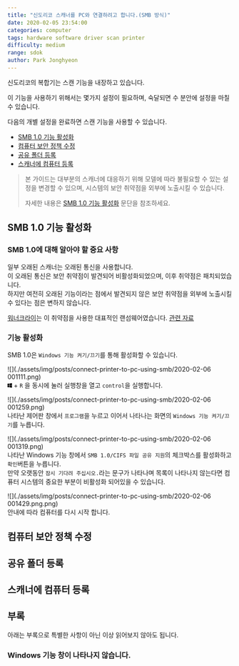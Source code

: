 ```yaml
---
title: "신도리코 스캐너를 PC와 연결하려고 합니다.(SMB 방식)"
date: 2020-02-05 23:54:00
categories: computer
tags: hardware software driver scan printer
difficulty: medium
range: sdok
author: Park Jonghyeon
---
```


신도리코의 복합기는 스캔 기능을 내장하고 있습니다.

이 기능을 사용하기 위해서는 몇가지 설정이 필요하며, 숙달되면 수 분안에 설정을 마칠 수 있습니다.  

다음의 개별 설정을 완료하면 스캔 기능을 사용할 수 있습니다.  
* [SMB 1.0 기능 활성화](#SMB-1.0-기능-활성화)
* [컴퓨터 보안 정책 수정](#컴퓨터-보안-정책-수정)
* [공유 폴더 등록](#공유-폴더-등록)
* [스캐너에 컴퓨터 등록](#스캐너에-컴퓨터-등록)

> 본 가이드는 대부분의 스캐너에 대응하기 위해 모델에 따라 불필요할 수 있는 설정을 변경할 수 있으며, 시스템의 보안 취약점을 외부에 노출시킬 수 있습니다.  
>  
> 자세한 내용은 [SMB 1.0 기능 활성화](#SMB-1.0-기능-활성화) 문단을 참조하세요.

## SMB 1.0 기능 활성화
### SMB 1.0에 대해 알아야 할 중요 사항
일부 오래된 스캐너는 오래된 통신을 사용합니다.  
이 오래된 통신은 보안 취약점이 발견되어 비활성화되었으며, 이후 취약점은 패치되었습니다.  
하지만 여전히 오래된 기능이라는 점에서 발견되지 않은 보안 취약점을 외부에 노출시킬 수 있다는 점은 변하지 않습니다.  

[워너크라이](https://namu.wiki/w/%EC%9B%8C%EB%84%88%ED%81%AC%EB%9D%BC%EC%9D%B4)는 이 취약점을 사용한 대표적인 랜섬웨어였습니다. [관련 자료](https://asec.ahnlab.com/1212)

### 기능 활성화
SMB 1.0은 `Windows 기능 켜기/끄기`를 통해 활성화할 수 있습니다.

![](./assets/img/posts/connect-printer-to-pc-using-smb/2020-02-06 001111.png)  
<img src="/assets/img/commons/windows.svg" width="10px" height="10px"> + `R` 을 동시에 눌러 실행창을 열고 `control`을 실행합니다.  

![](./assets/img/posts/connect-printer-to-pc-using-smb/2020-02-06 001259.png)  
나타난 제어판 창에서 `프로그램`을 누르고 이어서 나타나는 화면의 `Windows 기능 켜기/끄기`를 누릅니다.  

![](./assets/img/posts/connect-printer-to-pc-using-smb/2020-02-06 001319.png)  
나타난 Windows 기능 창에서 `SMB 1.0/CIFS 파일 공유 지원`의 체크박스를 활성화하고 `확인`버튼을 누릅니다.  
만약 오랫동안 `잠시 기다려 주십시오.`라는 문구가 나타나며 목록이 나타나지 않는다면 컴퓨터 시스템의 중요한 부분이 비활성화 되어있을 수 있습니다.  

![](./assets/img/posts/connect-printer-to-pc-using-smb/2020-02-06 001429.png.png)  
안내에 따라 컴퓨터를 다시 시작 합니다.  

## 컴퓨터 보안 정책 수정
## 공유 폴더 등록
## 스캐너에 컴퓨터 등록
## 부록
아래는 부록으로 특별한 사항이 아닌 이상 읽어보지 않아도 됩니다.  
### Windows 기능 창이 나타나지 않습니다.